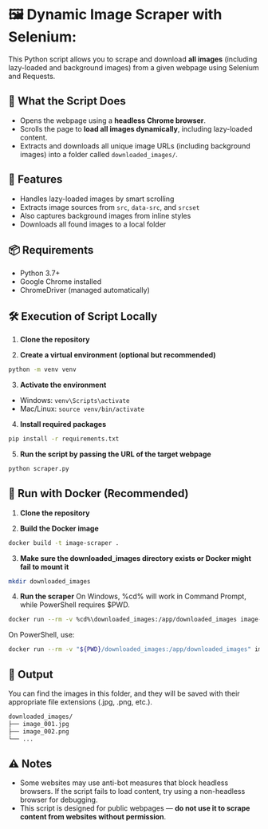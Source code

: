 #  🖼️ Dynamic Image Scraper with Selenium:

This Python script allows you to scrape and download **all images** (including lazy-loaded and background images) from a given webpage using Selenium and Requests.

## 🧭 What the Script Does

- Opens the webpage using a **headless Chrome browser**.
- Scrolls the page to **load all images dynamically**, including lazy-loaded content.
- Extracts and downloads all unique image URLs (including background images) into a folder called `downloaded_images/`.

## 🚀 Features

- Handles lazy-loaded images by smart scrolling
- Extracts image sources from `src`, `data-src`, and `srcset`
- Also captures background images from inline styles
- Downloads all found images to a local folder

## 📦 Requirements

- Python 3.7+
- Google Chrome installed
- ChromeDriver (managed automatically)

## 🛠 Execution of Script Locally

1. **Clone the repository**

2. **Create a virtual environment (optional but recommended)**

```bash
python -m venv venv
```

3. **Activate the environment**
   
 - Windows: `venv\Scripts\activate`
 - Mac/Linux: `source venv/bin/activate`

4. **Install required packages**

```bash
pip install -r requirements.txt
```

5. **Run the script by passing the URL of the target webpage**

```bash
python scraper.py
```

## 🐳 Run with Docker (Recommended)

1. **Clone the repository**

2. **Build the Docker image**

```bash
docker build -t image-scraper .
```

3. **Make sure the downloaded_images directory exists or Docker might fail to mount it**
```bash
mkdir downloaded_images
```

4. **Run the scraper**
On Windows, %cd% will work in Command Prompt, while PowerShell requires $PWD.
```bash
docker run --rm -v %cd%\downloaded_images:/app/downloaded_images image-scraper
```

On PowerShell, use:
```bash
docker run --rm -v "${PWD}/downloaded_images:/app/downloaded_images" image-scraper
```

## 📁 Output

You can find the images in this folder, and they will be saved with their appropriate file extensions (.jpg, .png, etc.).

```bash
downloaded_images/
├── image_001.jpg
├── image_002.png
└── ...
```

## ⚠️ Notes

- Some websites may use anti-bot measures that block headless browsers. If the script fails to load content, try using a non-headless browser for debugging.
- This script is designed for public webpages — **do not use it to scrape content from websites without permission**.
